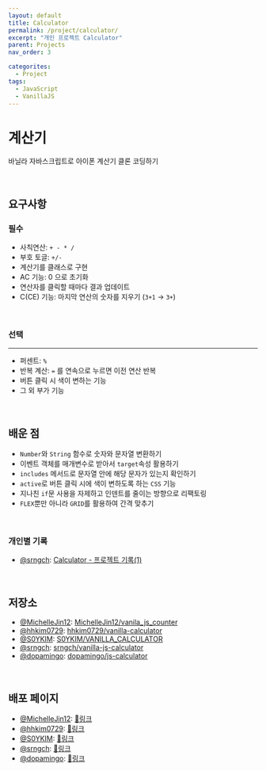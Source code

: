```yaml
---
layout: default
title: Calculator
permalink: /project/calculator/
excerpt: "개인 프로젝트 Calculator"
parent: Projects
nav_order: 3

categorites:
  - Project
tags:
  - JavaScript
  - VanillaJS
---
```


# 계산기

바닐라 자바스크립트로 아이폰 계산기 클론 코딩하기 

</br>

## 요구사항

### 필수

- 사칙연산: `+ - * /`
- 부호 토글: `+/-`
- 계산기를 클래스로 구현
- AC 기능: 0 으로 초기화
- 연산자를 클릭할 때마다 결과 업데이트
- C(CE) 기능: 마지막 연산의 숫자를 지우기 (`3+1` → `3+`)

</br>

### 선택
---

- 퍼센트: `%`
- 반복 계산: `=` 를 연속으로 누르면 이전 연산 반복
- 버튼 클릭 시 색이 변하는 기능
- 그 외 부가 기능

</br>

## 배운 점

- `Number`와 `String` 함수로 숫자와 문자열 변환하기
- 이벤트 객체를 매개변수로 받아서 `target`속성 활용하기
- `includes` 메서드로 문자열 안에 해당 문자가 있는지 확인하기
- `active`로 버튼 클릭 시에 색이 변하도록 하는 `CSS` 기능
- 지나친 `if`문 사용을 자제하고 인덴트를 줄이는 방향으로 리팩토링
- `FLEX`뿐만 아니라 `GRID`를 활용하여 간격 맞추기

</br>

### 개인별 기록
- [@srngch](https://github.com/srngch): [Calculator - 프로젝트 기록(1)](https://srngch.github.io/note-calc/)

</br>

## 저장소

- [@MichelleJin12](https://github.com/MichelleJin12): [MichelleJin12/vanila_js_counter](https://github.com/MichelleJin12/vanila_js_counter/)
- [@hhkim0729](https://github.com/hhkim0729): [hhkim0729/vanilla-calculator](https://github.com/hhkim0729/vanilla-calculator/)
- [@S0YKIM](https://github.com/S0YKIM): [S0YKIM/VANILLA_CALCULATOR](https://github.com/S0YKIM/VANILLA_CALCULATOR/)
- [@srngch](https://github.com/srngch): [srngch/vanilla-js-calculator](https://github.com/srngch/vanilla-js-calculator)
- [@dopamingo](@dopamingo): [dopamingo/js-calculator](https://github.com/dopamingo/js-calculator/)

</br>

## 배포 페이지

- [@MichelleJin12](https://github.com/MichelleJin12): [🔗링크](https://michellejin12.github.io/vanila_js_counter/calculator/index.html)
- [@hhkim0729](https://github.com/hhkim0729): [🔗링크](https://hhkim0729.github.io/vanilla-calculator/)
- [@S0YKIM](https://github.com/S0YKIM): [🔗링크](https://s0ykim.github.io/VANILLA_CALCULATOR/)
- [@srngch](https://github.com/srngch): [🔗링크](https://srngch.github.io/vanilla-js-calculator/)
- [@dopamingo](@dopamingo): [🔗링크](https://dopamingo.github.io/js-calculator/)
